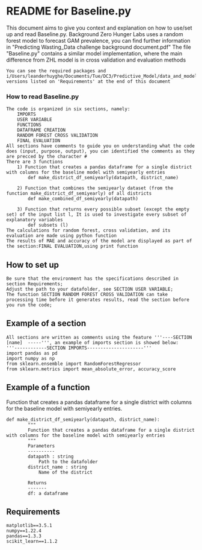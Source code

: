 # README for Baseline.py

This document aims to give you context and explanation on how to use/set up and read Baseline.py. 
Background
	Zero Hunger Labs uses a random forest model to forecast GAM prevalence, you can find further information in "Predicting Wasting_Data challenge background document.pdf"
	The file "Baseline.py" contains a similar model implementation, where the main difference from ZHL model is in cross validation and evaluation methods
	
```
You can see the required packages and i/Users/leanderhuyghe/Documents/Tue/DC3/Predictive_Model/data_and_model/Baseline.pyts versions listed on 'Requirements' at the end of this document
```

### How to read Baseline.py

	The code is organized in six sections, namely:
		IMPORTS
		USER VARIABLE
		FUNCTIONS
		DATAFRAME CREATION
		RANDOM FOREST CROSS VALIDATION
		FINAL EVALUATION
	All sections have comments to guide you on understanding what the code does (input, purpose, output), you can identified the comments as they are precced by the character #
	There are 3 functions
		1) Function that creates a pandas dataframe for a single district with columns for the baseline model with semiyearly entries
			def make_district_df_semiyearly(datapath, district_name)

		2) Function that combines the semiyearly dataset (from the function make_district_df_semiyearly) of all districts
			def make_combined_df_semiyearly(datapath)
			
		3) Function that returns every possible subset (except the empty set) of the input list l, It is used to investigate every subset of explanatory variables
			def subsets (l)
	The calculations for random forest, cross validation, and its evaluation are made using python function 
	The results of MAE and accuracy of the model are displayed as part of the section:FINAL EVALUATION,using print function
	
	
## How to set up
	Be sure that the environment has the specifications described in section Requirements;
	Adjust the path to your datafolder, see SECTION USER VARIABLE;
	The function SECTION RANDOM FOREST CROSS VALIDATION can take processing time before it generates results, read the section before you run the code;
	
	
## Example of a section
	All sections are written as comments using the feature '''----SECTION  [name]  -----''', an example of imports section is showed below:
	'''------------SECTION IMPORTS---------------------'''
	import pandas as pd
	import numpy as np
	from sklearn.ensemble import RandomForestRegressor
	from sklearn.metrics import mean_absolute_error, accuracy_score
	
## Example of a function
Function that creates a pandas dataframe for a single district with columns for the baseline model with semiyearly entries. 
    
```
def make_district_df_semiyearly(datapath, district_name):
		"""
		Function that creates a pandas dataframe for a single district with columns for the baseline model with semiyearly entries
        """
		Parameters
		----------
		datapath : string
			Path to the datafolder
		district_name : string
			Name of the district
			
		Returns
		-------
		df: a dataframe
```

## Requirements
	matplotlib==3.5.1
	numpy==1.22.4
	pandas==1.3.3
	scikit_learn==1.1.2